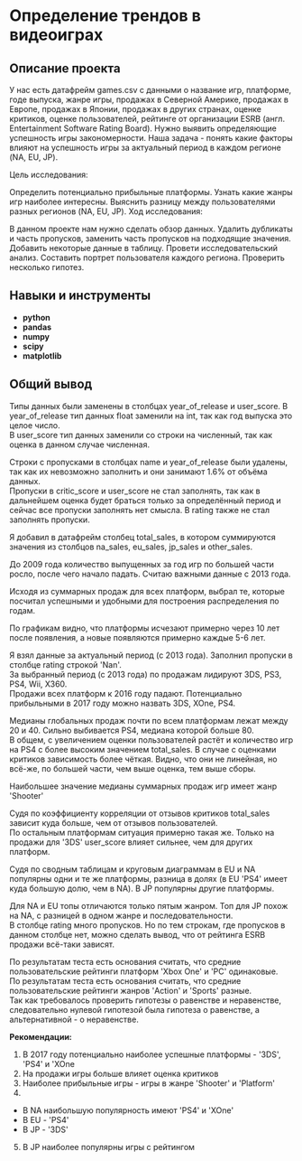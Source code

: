 # Определение трендов в видеоиграх

## Описание проекта

У нас есть датафрейм games.csv с данными о название игр, платформе, годе выпуска, жанре игры, продажах в Северной Америке, продажах в Европе, продажах в Японии, продажах в других странах, оценке критиков, оценке пользователей, рейтинге от организации ESRB (англ. Entertainment Software Rating Board).
Нужно выявить определяющие успешность игры закономерности. Наша задача - понять какие факторы влияют на успешность игры за актуальный период в каждом регионе (NA, EU, JP).

Цель исследования:

Определить потенциально прибыльные платформы.
Узнать какие жанры игр наиболее интересны.
Выяснить разницу между пользователями разных регионов (NA, EU, JP).
Ход исследования:

В данном проекте нам нужно сделать обзор данных.
Удалить дубликаты и часть пропусков, заменить часть пропусков на подходящие значения.
Добавить некоторые данные в таблицу.
Провети исследовательский анализ.
Составить портрет пользователя каждого региона.
Проверить несколько гипотез.


## Навыки и инструменты

- **python**
- **pandas**
- **numpy**
- **scipy**
- **matplotlib**

## 

## Общий вывод

Типы данных были заменены в столбцах year_of_release и user_score. 
В year_of_release тип данных float заменили на int, так как год выпуска это целое число.  
В user_score тип данных заменили со строки на численный, так как оценка в данном случае численная.  
  
Строки с пропусками в столбцах name и year_of_release были удалены, так как их невозможно заполнить и они занимают 1.6% от объёма данных.  
Пропуски в critic_score и user_score не стал заполнять, так как в дальнейшем оценка будет браться только за определённый период и сейчас все пропуски заполнять нет смысла. В rating также не стал заполнять пропуски.  
  
Я добавил в датафрейм столбец total_sales, в котором суммируются значения из столбцов na_sales, eu_sales, jp_sales и other_sales.  
  
До 2009 года количество выпущенных за год игр по большей части росло, после чего начало падать. Считаю важными данные с 2013 года.  
  
Исходя из суммарных продаж для всех платформ, выбрал те, которые посчитал успешными и удобными для построения распределения по годам.  
  
По графикам видно, что платформы исчезают примерно через 10 лет после появления, а новые появляются примерно каждые 5-6 лет.  
  
Я взял данные за актуальный период (с 2013 года). Заполнил пропуски в столбце rating строкой 'Nan'.  
За выбранный период (с 2013 года) по продажам лидируют 3DS, PS3, PS4, Wii, X360.  
Продажи всех платформ к 2016 году падают. Потенциально прибыльными в 2017 году можно назвать 3DS, XOne, PS4.   
  
Медианы глобальных продаж почти по всем платформам лежат между 20 и 40. Сильно выбивается PS4, медиана которой больше 80.  
В общем, с увеличением оценки пользователей растёт и количество игр на PS4 с более высоким значением total_sales. 
В случае с оценками критиков зависимость более чёткая. Видно, что они не линейная, но всё-же, по большей части, чем выше оценка, тем выше сборы.  
  
Наибольшее значение медианы суммарных продаж игр имеет жанр 'Shooter'
    
Судя по коэффициенту корреляции от отзывов критиков total_sales зависит куда больше, чем от отзывов пользователей.  
По остальным платформам ситуация примерно такая же. Только на продажи для '3DS' user_score влияет сильнее, чем для других платформ.  
  
Судя по сводным таблицам и круговым диаграммам в EU и NA популярны одни и те же платформы, разница в долях (в EU 'PS4' имеет куда большую долю, чем в NA). В JP популярны другие платформы.  
  
Для NA и EU топы отличаются только пятым жанром. Топ для JP похож на NA, с разницей в одном жанре и последовательности.  
В столбце rating много пропусков. Но по тем строкам, где пропусков в данном столбце нет, можно сделать вывод, что от рейтинга ESRB продажи всё-таки зависят.  
  
По результатам теста есть основания считать, что средние пользовательские рейтинги платформ 'Xbox One' и 'PC' одинаковые.  
По результатам теста есть основания считать, что средние пользовательские рейтинги жанров 'Action' и 'Sports' разные.  
Так как требовалось проверить гипотезы о равенстве и неравенстве, следовательно нулевой гипотезой была гипотеза о равенстве, а альтернативной - о неравенстве.

**Рекомендации:** 
1. В 2017 году потенциально наиболее успешные платформы - '3DS', 'PS4' и 'XOne
2. На продажи игры больше влияет оценка критиков
3. Наиболее прибыльные игры - игры в жанре 'Shooter' и 'Platform' 
4. 
- В NA наибольшую популярность имеют 'PS4' и 'XOne'
- В EU - 'PS4'
- В JP - '3DS'
5. В JP наиболее популярны игры с рейтингом 
